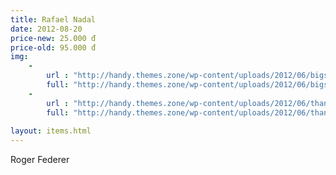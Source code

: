 ```yaml
---
title: Rafael Nadal
date: 2012-08-20
price-new: 25.000 đ
price-old: 95.000 đ
img:
    - 
        url : "http://handy.themes.zone/wp-content/uploads/2012/06/bigstock-Thank-You-Lettering-Greeting-C-62901880-810x810.jpg"
        full: "http://handy.themes.zone/wp-content/uploads/2012/06/bigstock-Thank-You-Lettering-Greeting-C-62901880.jpg"
    - 
        url : "http://handy.themes.zone/wp-content/uploads/2012/06/thank-you-card-lettering-sketch-leo-gomez.jpg"
        full: "http://handy.themes.zone/wp-content/uploads/2012/06/thank-you-card-lettering-sketch-leo-gomez.jpg"
        
layout: items.html
---
```

Roger Federer